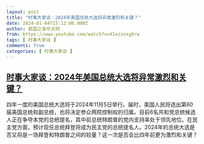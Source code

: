 ```yaml
---
layout: post
title: "时事大家谈：2024年美国总统大选将异常激烈和关键？"
date: 2024-01-04T15:12:06.000Z
author: 美国之音中文网
from: https://www.youtube.com/watch?v=X1ezznxg9rw
tags: [ 时事大家谈 ]
comments: True
categories: [ 时事大家谈 ]
---
```

<!--1704381126000-->
[时事大家谈：2024年美国总统大选将异常激烈和关键？](https://www.youtube.com/watch?v=X1ezznxg9rw)
------

<div>
四年一度的美国总统大选将于2024年11月5日举行。届时，美国人民将选出第60届美国总统和副总统，也将决定参众两院控制权的归属。目前6名共和党总统候选人正在争夺本党的总统提名，其中前总统特朗普的党内支持率处于领先地位。在民主党方面，预计现任总统拜登将成为民主党的总统提名人。2024年的总统大选是否又将是一场拜登和特朗普之间的较量？这一次是否会比四年前更为激烈和关键？
</div>
